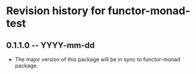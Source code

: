 # Revision history for functor-monad-test

## 0.1.1.0 -- YYYY-mm-dd

* The major version of this package will be in sync to functor-monad package.
